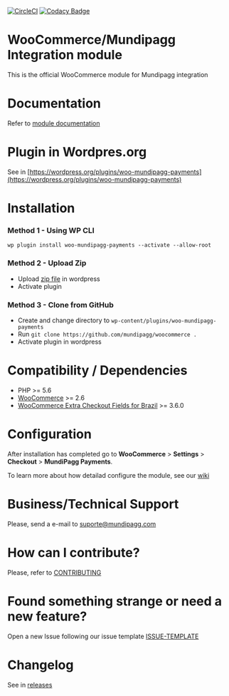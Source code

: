 [![CircleCI](https://circleci.com/gh/mundipagg/woocommerce.svg?style=svg)](https://circleci.com/gh/mundipagg/woocommerce)
[![Codacy Badge](https://api.codacy.com/project/badge/Grade/8d9b94c412e042aebc219f2f268cfd13)](https://www.codacy.com/app/mundipagg/woocommerce?utm_source=github.com&amp;utm_medium=referral&amp;utm_content=mundipagg/woocommerce&amp;utm_campaign=Badge_Grade)
<!-- [![Maintainability](https://api.codeclimate.com/v1/badges/1f5b02d84d2d9fa288af/maintainability)](https://codeclimate.com/github/mundipagg/woocommerce/maintainability) -->

# WooCommerce/Mundipagg Integration module
This is the official WooCommerce module for Mundipagg integration

# Documentation
Refer to [module documentation](https://github.com/mundipagg/woocommerce/wiki)

# Plugin in Wordpres.org
See in [https://wordpress.org/plugins/woo-mundipagg-payments](https://wordpress.org/plugins/woo-mundipagg-payments)

# Installation

### Method 1 - Using WP CLI

`wp plugin install woo-mundipagg-payments --activate --allow-root`

### Method 2 - Upload Zip
* Upload [zip file](https://github.com/mundipagg/woocommerce/releases) in wordpress
* Activate plugin 

### Method 3 - Clone from GitHub
* Create and change directory to `wp-content/plugins/woo-mundipagg-payments`
* Run `git clone https://github.com/mundipagg/woocommerce .`
* Activate plugin in wordpress

# Compatibility / Dependencies
* PHP >= 5.6
* [WooCommerce](https://wordpress.org/plugins/woocommerce/) >= 2.6
* [WooCommerce Extra Checkout Fields for Brazil](https://wordpress.org/plugins/woocommerce-extra-checkout-fields-for-brazil/)  >= 3.6.0

# Configuration

After installation has completed go to **WooCommerce** > **Settings** > **Checkout** > **MundiPagg Payments**.

To learn more about how detailad configure the module, see our [wiki](https://github.com/mundipagg/woocommerce/wiki)

# Business/Technical Support

Please, send a e-mail to [suporte@mundipagg.com](mailto:suporte@mundipagg.com)

# How can I contribute?
Please, refer to [CONTRIBUTING](.github/CONTRIBUTING.md)

# Found something strange or need a new feature?
Open a new Issue following our issue template [ISSUE-TEMPLATE](.github/ISSUE-TEMPLATE.md)

# Changelog
See in [releases](https://github.com/mundipagg/woocommerce/releases)

